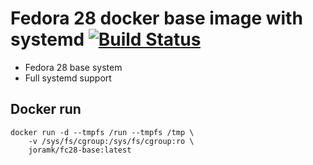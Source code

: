 # Fedora 28 docker base image with systemd [![Build Status](https://travis-ci.org/joramk/fc28-base.svg?branch=master)](https://travis-ci.org/joramk/fc28-base)
- Fedora 28 base system
- Full systemd support

## Docker run
~~~
docker run -d --tmpfs /run --tmpfs /tmp \
    -v /sys/fs/cgroup:/sys/fs/cgroup:ro \
    joramk/fc28-base:latest
~~~
